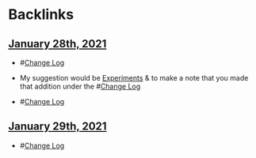 
# Backlinks
## [January 28th, 2021](<January 28th, 2021.md>)
- #[Change Log](<Change Log.md>)

- My suggestion would be [Experiments](<Experiments.md>) & to make a note that you made that addition under the #[Change Log](<Change Log.md>)

- #[Change Log](<Change Log.md>)

## [January 29th, 2021](<January 29th, 2021.md>)
- #[Change Log](<Change Log.md>)

